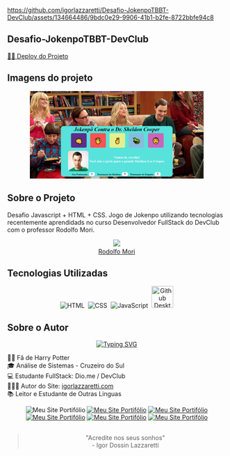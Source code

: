 
https://github.com/igorlazzaretti/Desafio-JokenpoTBBT-DevClub/assets/134664486/9bdc0e29-9906-41b1-b2fe-8722bbfe94c8

## Desafio-JokenpoTBBT-DevClub
<a target="_blank" href="https://igorlazzaretti.github.io/Desafio-JokenpoTBBT-DevClub/">👨‍💻 Deploy do Projeto</a>

## Imagens do projeto
<div align="center">
<img width="400" src="./Fotos-e-Videos/readme-img.PNG">
</div>

## Sobre o Projeto
 Desafio Javascript + HTML + CSS. Jogo de Jokenpo utilizando tecnologias recentemente aprendidads no curso Desenvolvedor FullStack do DevClub com o professor Rodolfo Mori.
<div align="center">
<img src="https://rodolfomori.com.br/wp-content/uploads/2023/10/foto-rodolfo.jpg" width="140"><br><a href="https://rodolfomori.com.br/links/" target="_blank">Rodolfo Mori</a>

</div>

## Tecnologias Utilizadas
<div align="center">
  <img src="https://cdn.jsdelivr.net/gh/devicons/devicon@latest/icons/html5/html5-original.svg" title="HTML5" alt="HTML" width="50" height="50"/>&nbsp;
  <img src="https://cdn.jsdelivr.net/gh/devicons/devicon@latest/icons/css3/css3-original.svg"  title="CSS3" alt="CSS" width="50" height="50"/>&nbsp;
  <img src="https://cdn.jsdelivr.net/gh/devicons/devicon@latest/icons/javascript/javascript-original.svg" title="JavaScript" alt="JavaScript" width="50" height="50"/>&nbsp;
  <img src="https://desktop.github.com/images/desktop-icon.svg" title="Github Desktop" **alt="GitHub Desktop" width="50" height="50"/>


</div>

## Sobre o Autor
<div align="center">

[![Typing SVG](https://readme-typing-svg.herokuapp.com?font=IBM+Plex+Mono&weight=600&size=30&duration=3000&pause=700&color=ED51F7&center=true&vCenter=true&random=false&width=440&height=55&lines=Ol%C3%A1!+%F0%9F%99%8B%E2%80%8D%E2%99%82%EF%B8%8F;Meu+nome+%C3%A9+Igor;Hello+%F0%9F%91%8B;My+name+is+Igor)](https://git.io/typing-svg)
</div>

🧙‍♂️ Fâ de Harry Potter <br> 
🎓 Análise de Sistemas - Cruzeiro do Sul <br>
💻 Estudante FullStack: Dio.me / DevClub <br>
👩🏻‍💻 Autor do Site: <a href="https://igorlazzaretti.com/">igorlazzaretti.com</a>
<br>
📚 Leitor e Estudante de Outras Linguas <br> 

<div align="center" >
<img src="https://img.shields.io/badge/website-000000?style=for-the-badge&logo=About.me&logoColor=white" title="Meu Site Portifólio" alt="Meu Site Portifólio" width="110" height="27"/>
<a href="https://www.linkedin.com/in/igorlazzaretti/"><img src="https://img.shields.io/badge/LinkedIn-0077B5?style=for-the-badge&logo=linkedin&logoColor=white" title="Meu Site Portifólio" alt="Meu Site Portifólio" width="110" height="26"/></a>
<a href="https://www.instagram.com/dev.igorlzzrtt/"><img src="https://img.shields.io/badge/Instagram-E4405F?style=for-the-badge&logo=instagram&logoColor=white" title="Meu Site Portifólio" alt="Meu Site Portifólio" width="110" height="25"/></a>
<a href="https://api.whatsapp.com/send/?phone=5554999489840&text&type=phone_number&app_absent=0"><img src="https://img.shields.io/badge/WhatsApp-25D366?style=for-the-badge&logo=whatsapp&logoColor=white" title="Meu Site Portifólio" alt="Meu Site Portifólio" width="110" height="26"/></a>
<a href="https://www.youtube.com/@idLazzaretti/streams"><img src="https://img.shields.io/badge/YouTube-FF0000?style=for-the-badge&logo=youtube&logoColor=white" title="Meu Site Portifólio" alt="Meu Site Portifólio" width="110" height="26"/></a>
<a href="https://linktr.ee/dev.igorlzzrtt"><img src="https://img.shields.io/badge/linktree-39E09B?style=for-the-badge&logo=linktree&logoColor=white" title="Meu Site Portifólio" alt="Meu Site Portifólio" width="110" height="26"/></a>

</div>


##
<div align="center">

> "Acredite nos seus sonhos" <br> - Igor Dossin Lazzaretti

</div>